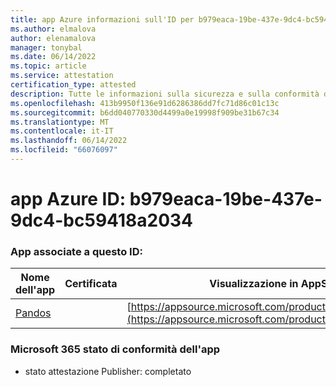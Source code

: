 ```yaml
---
title: app Azure informazioni sull'ID per b979eaca-19be-437e-9dc4-bc59418a2034
ms.author: elmalova
author: elenamalova
manager: tonybal
ms.date: 06/14/2022
ms.topic: article
ms.service: attestation
certification_type: attested
description: Tutte le informazioni sulla sicurezza e sulla conformità disponibili per b979eaca-19be-437e-9dc4-bc59418a2034.
ms.openlocfilehash: 413b9950f136e91d6286386dd7fc71d86c01c13c
ms.sourcegitcommit: b6dd040770330d4499a0e19998f909be31b67c34
ms.translationtype: MT
ms.contentlocale: it-IT
ms.lasthandoff: 06/14/2022
ms.locfileid: "66076097"
---
```

# <a name="azure-app-id-b979eaca-19be-437e-9dc4-bc59418a2034"></a>app Azure ID: b979eaca-19be-437e-9dc4-bc59418a2034


### <a name="apps-associated-with-this-id"></a>App associate a questo ID:
| **Nome dell'app** | **Certificata** | **Visualizzazione in AppSource** |
|--------------|---------------|-----------------------|
| [Pandos](../forward/WA200003534.md) |  | [https://appsource.microsoft.com/product/office/WA200003534](https://appsource.microsoft.com/product/office/WA200003534) |

### <a name="microsoft-365-app-compliance-status"></a>Microsoft 365 stato di conformità dell'app
- stato attestazione Publisher: completato
